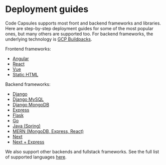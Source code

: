 # Deployment guides

Code Capsules supports most front and backend frameworks and libraries. Here are step-by-step deployment guides for some of the most popular ones, but many others are supported too. For backend frameworks, the underlying technology is [GCP Buildpacks](https://github.com/GoogleCloudPlatform/buildpacks#language-idiomatic-configuration-options).

Frontend frameworks:

- [Angular](./how-to-deploy-angular-application-to-production.md)
- [React](./how-to-deploy-react-application-to-production.md)
- [Vue](./how-to-deploy-vue-application-to-production.md)
- [Static HTML](./how-to-deploy-static-html-to-production.md)

Backend frameworks:

- [Django](./how-to-deploy-django-application-to-production.md)
- [Django MySQL](./how-to-deploy-django-mysql-application-to-production.md)
- [Django MongoDB](./how-to-deploy-django-mongodb-application-to-production.md)
- [Express](./how-to-deploy-express-application-to-production.md)
- [Flask](./how-to-deploy-flask-application-to-production.md)
- [Go](./how-to-deploy-go-application-to-production.md)
- [Java (Spring)](./how-to-deploy-java-application-to-production.md)
- [MERN (MongoDB, Express, React)](./how-to-deploy-mern-stack-application-to-production.md)
- [Next](./how-to-deploy-next-application-to-production.md)
- [Next + Express](./how-to-deploy-next-express-application-to-production.md)

We also support other backends and fullstack frameworks. See the full list of supported languages [here](https://github.com/GoogleCloudPlatform/buildpacks#language-idiomatic-configuration-options).